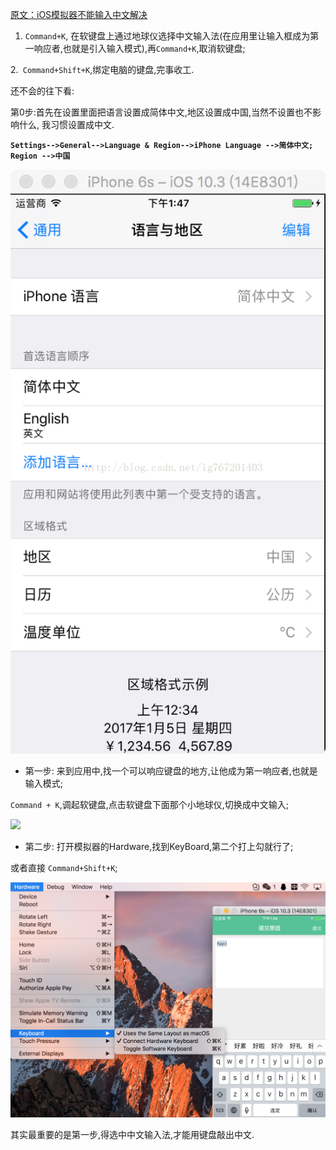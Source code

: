 [原文：iOS模拟器不能输入中文解决](https://blog.csdn.net/lg767201403/article/details/77676908)

1. `Command+K`, 在软键盘上通过地球仪选择中文输入法(在应用里让输入框成为第一响应者,也就是引入输入模式),再`Command+K`,取消软键盘;

2.` Command+Shift+K`,绑定电脑的键盘,完事收工.



还不会的往下看:

第0步:首先在设置里面把语言设置成简体中文,地区设置成中国,当然不设置也不影响什么, 我习惯设置成中文.

**`Settings-->General-->Language & Region-->iPhone Language -->简体中文; Region -->中国`**

![](pics/2-1-IOS模拟器输入中文.png)


* 第一步: 来到应用中,找一个可以响应键盘的地方,让他成为第一响应者,也就是输入模式;

`Command + K`,调起软键盘,点击软键盘下面那个小地球仪,切换成中文输入;

![](2-2-IOS模拟器输入中文.png)


* 第二步: 打开模拟器的Hardware,找到KeyBoard,第二个打上勾就行了;

或者直接 `Command+Shift+K`;

![](pics/2-3-IOS模拟器输入中文.png)


其实最重要的是第一步,得选中中文输入法,才能用键盘敲出中文.
